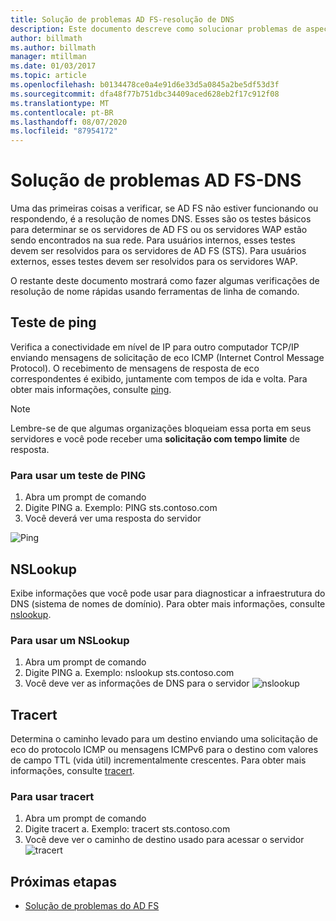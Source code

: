 ```yaml
---
title: Solução de problemas AD FS-resolução de DNS
description: Este documento descreve como solucionar problemas de aspectos de DNS de AD FS
author: billmath
ms.author: billmath
manager: mtillman
ms.date: 01/03/2017
ms.topic: article
ms.openlocfilehash: b0134478ce0a4e91d6e33d5a0845a2be5df53d3f
ms.sourcegitcommit: dfa48f77b751dbc34409aced628eb2f17c912f08
ms.translationtype: MT
ms.contentlocale: pt-BR
ms.lasthandoff: 08/07/2020
ms.locfileid: "87954172"
---
```

# <a name="ad-fs-troubleshooting---dns"></a>Solução de problemas AD FS-DNS
Uma das primeiras coisas a verificar, se AD FS não estiver funcionando ou respondendo, é a resolução de nomes DNS.  Esses são os testes básicos para determinar se os servidores de AD FS ou os servidores WAP estão sendo encontrados na sua rede.  Para usuários internos, esses testes devem ser resolvidos para os servidores de AD FS (STS).    Para usuários externos, esses testes devem ser resolvidos para os servidores WAP.

O restante deste documento mostrará como fazer algumas verificações de resolução de nome rápidas usando ferramentas de linha de comando.

## <a name="ping-test"></a>Teste de ping
Verifica a conectividade em nível de IP para outro computador TCP/IP enviando mensagens de solicitação de eco ICMP (Internet Control Message Protocol). O recebimento de mensagens de resposta de eco correspondentes é exibido, juntamente com tempos de ida e volta.  Para obter mais informações, consulte [ping](/previous-versions/windows/it-pro/windows-server-2012-R2-and-2012/ff961503(v=ws.11)).


>[!NOTE]
>Lembre-se de que algumas organizações bloqueiam essa porta em seus servidores e você pode receber uma **solicitação com tempo limite** de resposta.

### <a name="to-use-a-ping-test"></a>Para usar um teste de PING
1.  Abra um prompt de comando
2. Digite PING <name of adfs server> a. Exemplo: PING sts.contoso.com
3. Você deverá ver uma resposta do servidor

![Ping](media/ad-fs-tshoot-dns/dns1.png)

## <a name="nslookup"></a>NSLookup
Exibe informações que você pode usar para diagnosticar a infraestrutura do DNS (sistema de nomes de domínio).  Para obter mais informações, consulte [nslookup](/previous-versions/windows/it-pro/windows-server-2012-R2-and-2012/cc725991(v=ws.11)).

### <a name="to-use-a-nslookup"></a>Para usar um NSLookup
1.  Abra um prompt de comando
2. Digite PING <name of adfs server> a. Exemplo: nslookup sts.contoso.com
3. Você deve ver as informações de DNS para o servidor ![ nslookup](media/ad-fs-tshoot-dns/dns2.png)

## <a name="tracert"></a>Tracert
Determina o caminho levado para um destino enviando uma solicitação de eco do protocolo ICMP ou mensagens ICMPv6 para o destino com valores de campo TTL (vida útil) incrementalmente crescentes.   Para obter mais informações, consulte [tracert](/previous-versions/windows/it-pro/windows-server-2012-R2-and-2012/ff961507(v=ws.11)).


### <a name="to-use-tracert"></a>Para usar tracert
1.  Abra um prompt de comando
2. Digite tracert <name of adfs server> a. Exemplo: tracert sts.contoso.com
3. Você deve ver o caminho de destino usado para acessar o servidor ![ tracert](media/ad-fs-tshoot-dns/dns3.png)

## <a name="next-steps"></a>Próximas etapas

- [Solução de problemas do AD FS](ad-fs-tshoot-overview.md)
